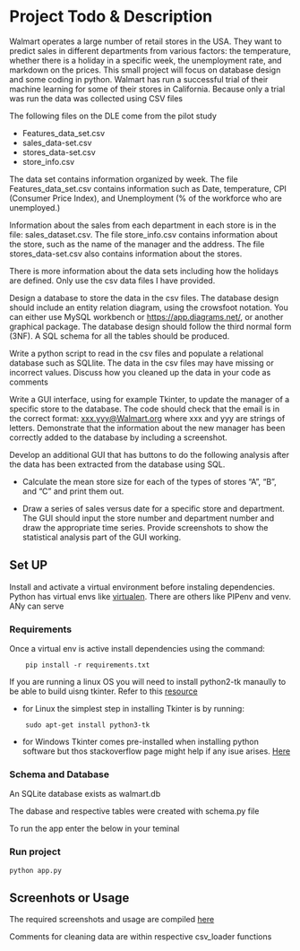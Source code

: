 #   Project Todo & Description
Walmart operates a large number of retail stores in the USA. They want to predict sales
in different departments from various factors: the temperature, whether there is a
holiday in a specific week, the unemployment rate, and markdown on the prices. This
small project will focus on database design and some coding in python.
Walmart has run a successful trial of their machine learning for some of their stores in
California. Because only a trial was run the data was collected using CSV files

The following files on the DLE come from the pilot study
- Features_data_set.csv
- sales_data-set.csv
- stores_data-set.csv
- store_info.csv

The data set contains information organized by week. The file Features_data_set.csv
contains information such as Date, temperature, CPI (Consumer Price Index), and
Unemployment (% of the workforce who are unemployed.)

Information about the sales from each department in each store is in the file:
sales_dataset.csv. The file store_info.csv contains information about the store, such
as the name of the manager and the address. The file stores_data-set.csv also contains
information about the stores.

There is more information about the data sets including how the holidays are defined.
Only use the csv data files I have provided.

Design a database to store the data in the csv files. The database design should include
an entity relation diagram, using the crowsfoot notation. You can either use MySQL
workbench or https://app.diagrams.net/, or another graphical package. The database
design should follow the third normal form (3NF). A SQL schema for all the tables
should be produced.

Write a python script to read in the csv files and populate a relational database such as
SQLlite. The data in the csv files may have missing or incorrect values. Discuss how
you cleaned up the data in your code as comments

Write a GUI interface, using for example Tkinter, to update the manager of a specific
store to the database. The code should check that the email is in the correct format:
xxx.yyy@Walmart.org where xxx and yyy are strings of letters.
Demonstrate that the information about the new manager has been correctly added to
the database by including a screenshot.

Develop an additional GUI that has buttons to do the following analysis after the data
has been extracted from the database using SQL.

- Calculate the mean store size for each of the types of stores “A”, “B”, and “C” and print them
out.

- Draw a series of sales versus date for a specific store and department. The GUI should input
the store number and department number and draw the appropriate time series.
Provide screenshots to show the statistical analysis part of the GUI working.


## Set UP
Install and activate a virtual environment before instaling dependencies. Python has virtual envs like 
[virtualen](https://help.dreamhost.com/hc/en-us/articles/115000695551-Installing-and-using-virtualenv-with-Python-3#:~:text=Virtualenv%20is%20a%20tool%20used,the%20globally%20installed%20libraries%20either). There are others like PIPenv and venv. ANy can serve

### Requirements
Once a virtual env is active install dependencies using the command:
```
    pip install -r requirements.txt
```
If you are running a linux OS you will need to install python2-tk manaully to be able to build uisng tkinter. Refer to this [resource](https://www.pythonguis.com/installation/install-tkinter-linux/)

- for Linux the simplest step in installing Tkinter is by running:
```
    sudo apt-get install python3-tk
```
- for Windows Tkinter comes pre-installed when installing python software but thos stackoverflow page might help if any isue arises. [Here](https://stackoverflow.com/questions/20044559/how-to-pip-or-easy-install-tkinter-on-windows)

### Schema and Database
An SQLite database exists as walmart.db

The dabase and respective tables were created with schema.py file

To run the app enter the below in your teminal
### Run project
```
python app.py
```
##  Screenhots or Usage
The required screenshots and usage are compiled [here](Series_sales_versus_date.pdf)

Comments for cleaning data are within respective csv_loader functions